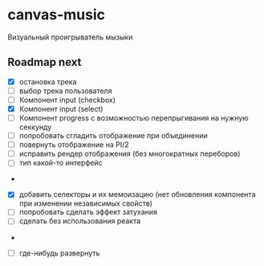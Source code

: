 # canvas-music
Визуальный проигрыватель мызыки

## Roadmap next
* [x] остановка трека
* [ ] выбор трека пользователя
* [ ] Компонент input (checkbox)
* [x] Компонент input (select)
* [ ] Компонент progress с возможностью перепрыгивания на нужную секкунду
* [ ] попробовать сгладить отображение при объединении
* [ ] повернуть отображение на PI/2
* [ ] исправить рендер отображения (без многократных переборов)
* [ ] тип какой-то интерфейс
-
* [x] добавить селекторы и их мемоизацию (нет обновления компонента при изменении независимых свойств)
* [ ] попробовать сделать эффект затухания
* [ ] сделать без использования реакта
-
* [ ] где-нибудь развернуть
